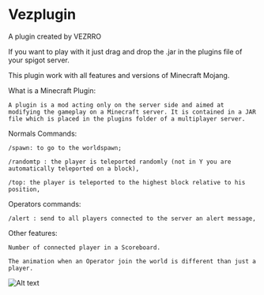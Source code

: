 # Vezplugin
 A plugin created by VEZRRO

 If you want to play with it just drag and drop the .jar in the plugins file of your spigot server.

 This plugin work with all features and versions of Minecraft Mojang.

 
 
 
 What is a Minecraft Plugin:
    
    A plugin is a mod acting only on the server side and aimed at modifying the gameplay on a Minecraft server. It is contained in a JAR file which is placed in the plugins folder of a multiplayer server.
 
 
 
 
 Normals Commands:

    /spawn: to go to the worldspawn;

    /randomtp : the player is teleported randomly (not in Y you are automatically teleported on a block),

    /top: the player is teleported to the highest block relative to his position,

 Operators commands:

    /alert : send to all players connected to the server an alert message,

 Other features:

    Number of connected player in a Scoreboard.

    The animation when an Operator join the world is different than just a player.




![Alt text](image-1.png)
